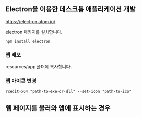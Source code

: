 
## Electron을 이용한 데스크톱 애플리케이션 개발
https://electron.atom.io/

electron 패키지를 설치합니다.
```
npm install electron
```

### 앱 배포
resources/app 폴더에 복사합니다.

### 앱 아이콘 변경
```
rcedit-x64 "path-to-exe-or-dll" --set-icon "path-to-ico"
```

## 웹 페이지를 불러와 앱에 표시하는 경우
